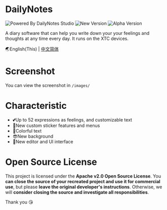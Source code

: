 # DailyNotes

![Powered By DailyNotes Studio](https://img.shields.io/badge/Powered%20by-DailyNotes%20Studio-5ba585)
![New Version](https://img.shields.io/badge/New%20Version-Ver2.0.5-blue)
![Alpha Version](https://img.shields.io/badge/Alpha%20Version-Ver2.0.6_alpha.2-success)



A diary software that can help you write down your your feelings and thoughts at any time every day.
It runs on the XTC devices.

🌏English(This) | [中文简体](https://github.com/HaoduyouduStudio/DailyNotes/blob/master/README.zh-CN.md)

# Screenshot
You can view the screenshot in `/images/`

# Characteristic

- 💕Up to 52 expressions as feelings, and customizable text
- 🙌New custom sticker features and menus
- 🎉Colorful text
- 😎New background
- 👀New editor and UI interface

# Open Source License

This project is licensed under the **Apache v2.0 Open Source License**. You **can close the source of your recreated project and use it for commercial use**, but please **leave the original developer's instructions**. Otherwise, we will **consider closing the source and investigate all responsibilities**.

Thank you 😘
